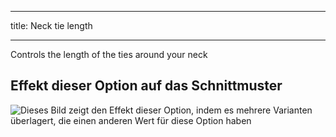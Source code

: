 ***

title: Neck tie length

***

Controls the length of the ties around your neck

## Effekt dieser Option auf das Schnittmuster

![Dieses Bild zeigt den Effekt dieser Option, indem es mehrere Varianten überlagert, die einen anderen Wert für diese Option haben](bee_necktielength_sample.svg "Effekt dieser Option auf das Schnittmuster")

